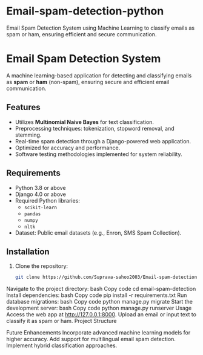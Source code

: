 # Email-spam-detection-python
Email Spam Detection System using Machine Learning to classify emails as spam or ham, ensuring efficient and secure communication.



# Email Spam Detection System

A machine learning-based application for detecting and classifying emails as **spam** or **ham** (non-spam), ensuring secure and efficient email communication.

## Features
- Utilizes **Multinomial Naive Bayes** for text classification.
- Preprocessing techniques: tokenization, stopword removal, and stemming.
- Real-time spam detection through a Django-powered web application.
- Optimized for accuracy and performance.
- Software testing methodologies implemented for system reliability.

## Requirements
- Python 3.8 or above
- Django 4.0 or above
- Required Python libraries: 
  - `scikit-learn`
  - `pandas`
  - `numpy`
  - `nltk`
- Dataset: Public email datasets (e.g., Enron, SMS Spam Collection).

## Installation
1. Clone the repository:
   ```bash
   git clone https://github.com/Suprava-sahoo2003/Email-spam-detection-python.git
Navigate to the project directory:
bash
Copy code
cd email-spam-detection
Install dependencies:
bash
Copy code
pip install -r requirements.txt
Run database migrations:
bash
Copy code
python manage.py migrate
Start the development server:
bash
Copy code
python manage.py runserver
Usage
Access the web app at http://127.0.0.1:8000.
Upload an email or input text to classify it as spam or ham.
Project Structure

Future Enhancements
Incorporate advanced machine learning models for higher accuracy.
Add support for multilingual email spam detection.
Implement hybrid classification approaches.



